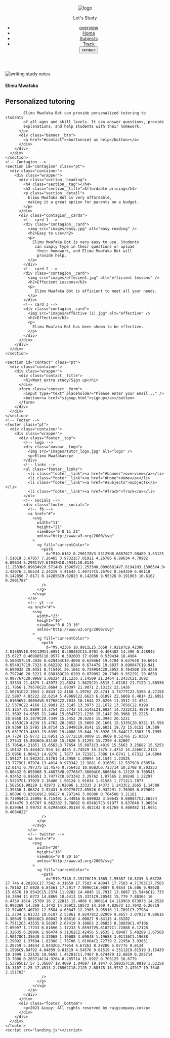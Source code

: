 
<html lang="en">
  <head>
    <meta charset="UTF-8" />
    <meta http-equiv="X-UA-Compatible" content="IE=edge" />
    <meta name="viewport" content="width=device-width, initial-scale=1.0" />
    <!-- Font -->
    <link rel="preconnect" href="https://fonts.googleapis.com" />
    <link rel="preconnect" href="https://fonts.gstatic.com" crossorigin />
    <link
      href="https://fonts.googleapis.com/css2?family=Domine:wght@400;700&family=Red+Hat+Display:wght@700&display=swap"
      rel="stylesheet"
    />
    <!-- Main Style -->
    <link rel="stylesheet" href="landing.css" />
    <title>Elimu Mwafaka Bot</title>
  </head>
  <body>
    <!-- Overlay -->
    <section id="overlay"></section>
    <!-- Header -->
    <header class="container">
      <div class="wrapper">
        <nav class="navbar">
          <!-- logo -->
          <div class="navbar__logo">
            <img src="images/tutor_logo.jpg" alt="logo" />
            <p>Let's Study</p>
          </div>
          <!-- links -->
          <ul class="navbar__links">
            <li class="navbar__link"><a href="#overview">overview</a></li>
            <li class="navbar__link"><a href="#Home">Home</a></li>
            <li class="navbar__link"><a href="#subjects">Subjects</a></li>
            <li class="navbar__link"><a href="#Track">Track</a></li>
            <a href="#contact"><button class="navbar__btn">contact</button></a>
          </ul>
          <!-- icon -->
          <div class="navbar__ham">
            <div class="navbar__icon"></div>
          </div>
        </nav>
      </div>
    </header>
    <!-- Banner -->
    <section id="banner">
      <div class="container">
        <div class="banner__img">
          <img
            src="images/landing_book.jpg"
            alt="writing study notes"
          />
        </div>
        <div class="banner__desc">
          <h4 class="banner__tag">Elimu Mwafaka</h4>
          <h1 class="banner__title">
            Personalized tutoring
          </h1>
          <p class="banner__detail">
            
            Elimu Mwafaka Bot can provide personalized tutoring to students 
            of all ages and skill levels. It can answer questions, provide 
            explanations, and help students with their homework.
          </p>
          <div class="banner__btn">
            <a href="#contact"><button>Let us help</button></a>
          </div>
        </div>
      </div>
    </section>
    <!-- Contagion -->
    <section id="contagion" class="pt">
      <div class="container">
        <div class="wrapper">
          <div class="section__heading">
            <h4 class="section__tag"></h4>
            <h3 class="section__title">Affordable pricing</h3>
            <p class="section__detail">
              Elimu Mwafaka Bot is very affordable, 
              making it a great option for parents on a budget.
            </p>
          </div>
          <div class="contagion__cards">
            <!-- card 1 -->
            <div class="contagion__card">
              <img src="images/easy.jpg" alt="easy reading" />
              <h2>Easy to use</h2>
              <p>
                Elimu Mwafaka Bot is very easy to use. Students
                 can simply type in their questions or upload
                  their homework, and Elimu Mwafaka Bot will 
                  provide help.
              </p>
            </div>
            <!-- card 2 -->
            <div class="contagion__card">
              <img src="images/effecient.jpg" alt="efficient lessons" />
              <h2>Effecient Lessons</h2>
              <p>
                 Elimu Mwafaka Bot is efficient to meet all your needs.
              </p>
            </div>
            <!-- card 3 -->
            <div class="contagion__card">
              <img src="images/effective (1).jpg" alt="effective" />
              <h2>Effective</h2>
              <p>
                Elimu Mwafaka Bot has been shown to be effective.
              </p>
            </div>
          </div>
        </div>
      </div>
    </section>
<!--contacts-->
    <section id="contact" class="pt">
      <div class="container">
        <div class="wrapper">
          <div class="contact__title">
            <h1>Want extra study?Sign up</h1>
          </div>
          <form class="contact__form">
            <input type="text" placeholder="Please enter your email..." />
            <button><a href="signup.html">signup</a></button>
          </form>
        </div>
      </div>
    </section>
    <!-- Footer -->
    <footer class="pt">
      <div class="container">
        <div class="wrapper">
          <div class="footer__top">
            <!-- logo -->
            <div class="navbar__logo">
              <img src="images/tutor_logo.jpg" alt="logo" />
              <p>Elimu Mwafaka</p>
            </div>
            <!-- links -->
            <ul class="footer__links">
              <li class="footer__link"><a href="#banner">overview</a></li>
              <li class="footer__link"><a href="#Home">Home</a></li>
              <li class="footer__link"><a href="#subjects">Subjects</a></li>
              <li class="footer__link"><a href="#Track">Track</a></li>
            </ul>
            <!-- socials -->
            <div class="footer__socials">
              <!-- fb -->
              <a href="#">
                <svg
                  width="11"
                  height="21"
                  viewBox="0 0 11 21"
                  xmlns="http://www.w3.org/2000/svg"
                >
                  <g fill="currentColor">
                    <path
                      d="M10.6162 0.290178V3.53125H8.68876C7.98489 3.53125 7.51018 3.67857 7.26465 3.97321C7.01911 4.26786 6.89634 4.70982 6.89634 5.29911V7.61942H10.4934L10.0146 11.2533H6.89634V20.5714H3.13965V11.2533H0.00906814V7.61942H3.13965V4.94308C3.13965 3.42076 3.56524 2.24219 4.41643 1.40737C5.26762 0.564359 6.40118 0.142856 7.8171 0.142856C9.02023 0.142856 9.95326 0.191963 10.6162 0.290178Z"
                    />
                  </g>
                </svg>
              </a>
              <!-- yt -->
              <a href="#">
                <svg
                  width="23"
                  height="16"
                  viewBox="0 0 23 16"
                  xmlns="http://www.w3.org/2000/svg"
                >
                  <g fill="currentColor">
                    <path
                      d="M9.42386 10.9911L15.3658 7.92187L9.42386 4.81585V10.9911ZM11.6951 0.408482C13.0701 0.408482 14.396 0.428943 15.6727 0.469865C16.9577 0.502603 17.8989 0.539434 18.4964 0.580357L19.3926 0.629464C19.4008 0.629464 19.4704 0.637648 19.6013 0.654017C19.7323 0.662202 19.8264 0.674479 19.8837 0.690847C19.941 0.699032 20.0351 0.715401 20.1661 0.739954C20.3052 0.764508 20.4239 0.797246 20.5221 0.838169C20.6203 0.879092 20.7349 0.932291 20.8658 0.997767C20.9968 1.06324 21.1236 1.14509 21.2464 1.2433C21.3692 1.33333 21.4879 1.43973 21.6024 1.5625C21.6515 1.61161 21.7129 1.68936 21.7866 1.79576C21.8684 1.89397 21.9871 2.13132 22.1426 2.50781C22.3063 2.8843 22.4168 3.29762 22.4741 3.74777C22.5396 4.27158 22.5887 4.83222 22.6214 5.42969C22.6623 6.01897 22.6869 6.4814 22.6951 6.81696V7.30804V8.97768C22.7033 10.1644 22.6296 11.3512 22.4741 12.5379C22.4168 12.9881 22.3145 13.3973 22.1672 13.7656C22.0198 14.1257 21.8889 14.3754 21.7743 14.5145L21.6024 14.7232C21.4879 14.846 21.3692 14.9565 21.2464 15.0547C21.1236 15.1447 20.9968 15.2225 20.8658 15.2879C20.7349 15.3452 20.6203 15.3943 20.5221 15.4353C20.4239 15.4762 20.3052 15.5089 20.1661 15.5335C20.0351 15.558 19.9369 15.5785 19.8714 15.5949C19.8141 15.6031 19.72 15.6153 19.589 15.6317C19.4663 15.6399 19.4008 15.644 19.3926 15.644C17.3383 15.7995 14.7724 15.8772 11.6951 15.8772C10.0009 15.8609 8.52766 15.8363 7.27543 15.8036C6.03138 15.7626 5.21293 15.7299 4.82007 15.7054L4.21851 15.6562L3.77654 15.6071C3.4819 15.5662 3.25682 15.5253 3.10132 15.4844C2.954 15.4435 2.74529 15.3575 2.4752 15.2266C2.2133 15.0956 1.98413 14.9278 1.7877 14.7232C1.7386 14.6741 1.67312 14.6004 1.59127 14.5022C1.51761 14.3958 1.39894 14.1544 1.23525 13.7779C1.07974 13.4014 0.973342 12.9881 0.916051 12.5379C0.850574 12.0141 0.797375 11.4576 0.756452 10.8683C0.723714 10.2708 0.703253 9.80432 0.695068 9.46875V8.97768V7.30804C0.686884 6.12128 0.760545 4.93452 0.916051 3.74777C0.973342 3.29762 1.07565 2.89248 1.22297 2.53237C1.37029 2.16406 1.50124 1.91034 1.61583 1.7712L1.7877 1.5625C1.90229 1.43973 2.02096 1.33333 2.14373 1.2433C2.2665 1.14509 2.39336 1.06324 2.52431 0.997767C2.65526 0.932291 2.76985 0.879092 2.86806 0.838169C2.96627 0.797246 3.08086 0.764508 3.21181 0.739954C3.35095 0.715401 3.44916 0.699032 3.50645 0.690847C3.56374 0.674479 3.65787 0.662202 3.78882 0.654017C3.91977 0.637648 3.98934 0.629464 3.99752 0.629464C6.05184 0.482143 8.61769 0.408482 11.6951 0.408482Z"
                    />
                  </g>
                </svg>
              </a>
              <!-- twitter -->
              <a href="#">
                <svg
                  width="20"
                  height="16"
                  viewBox="0 0 20 16"
                  xmlns="http://www.w3.org/2000/svg"
                >
                  <g fill="currentColor">
                    <path
                      d="M19.7348 2.15178C19.1865 2.95387 18.5235 3.63728 17.746 4.20201C17.7542 4.31659 17.7583 4.48847 17.7583 4.71763C17.7583 5.78162 17.6028 6.84561 17.2917 7.9096C16.9807 8.9654 16.506 9.98028 15.8676 10.9542C15.2374 11.9282 14.4845 12.7917 13.6087 13.5446C12.733 14.2894 11.6772 14.8869 10.4413 15.3371C9.20544 15.779 7.88364 16 6.4759 16C4.25789 16 2.22813 15.4066 0.386614 14.2199C0.673073 14.2526 0.992269 14.269 1.3442 14.269C3.18572 14.269 4.82672 13.7042 6.26719 12.5748C5.40782 12.5584 4.63847 12.2965 3.95916 11.7891C3.27984 11.2734 2.81333 10.6187 2.55961 9.82478C2.82969 9.8657 3.07932 9.88616 3.30849 9.88616C3.66042 9.88616 4.00827 9.84115 4.35202 9.75112C3.43535 9.56287 2.67419 9.10863 2.06853 8.38839C1.47106 7.65997 1.17233 6.81696 1.17233 5.85937V5.81027C1.72888 6.12128 2.32635 6.28906 2.96474 6.31362C2.42456 5.9535 1.99487 5.48289 1.67568 4.90178C1.35648 4.32068 1.19688 3.69048 1.19688 3.01116C1.19688 2.29092 1.37694 1.62388 1.73706 1.01004C2.72739 2.22954 3.93051 3.20759 5.34644 3.9442C6.77054 4.67262 8.29286 5.07775 9.9134 5.1596C9.84792 4.84859 9.81519 4.54576 9.81519 4.25112C9.81519 3.15439 10.1999 2.22135 10.9692 1.45201C11.7467 0.674479 12.6839 0.285714 13.7806 0.285714C14.9264 0.285714 15.8922 0.703125 16.6779 1.53795C17.57 1.36607 18.4089 1.04687 19.1947 0.580357C18.8918 1.52158 18.3107 2.25 17.4513 2.76562C18.2125 2.68378 18.9737 2.47917 19.7348 2.15178Z"
                    />
                  </g>
                </svg>
              </a>
            </div>
          </div>
          <div class="footer__bottom">
            <p>2023 &copy; All rights reserved by raigcompany.co</p>
          </div>
        </div>
      </div>
    </footer>
    <script src="landing.js"></script>
  </body>
</html>

